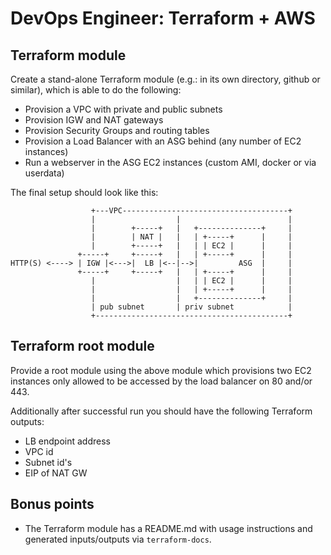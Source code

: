 # DevOps Engineer: Terraform + AWS


## Terraform module

Create a stand-alone Terraform module (e.g.: in its own directory, github or similar),
which is able to do the following:

* Provision a VPC with private and public subnets
* Provision IGW and NAT gateways
* Provision Security Groups and routing tables
* Provision a Load Balancer with an ASG behind (any number of EC2 instances)
* Run a webserver in the ASG EC2 instances (custom AMI, docker or via userdata)

The final setup should look like this:
```
                  +---VPC-------------------------------------+
                  |                  |                        |
                  |        +-----+   |   +--------------+     |
                  |        | NAT |   |   | +-----+      |     |
                  |        +-----+   |   | | EC2 |      |     |
               +-----+     +-----+   |   | +-----+      |     |
HTTP(S) <----> | IGW |<--->|  LB |<--|-->|         ASG  |     |
               +-----+     +-----+   |   | +-----+      |     |
                  |                  |   | | EC2 |      |     |
                  |                  |   | +-----+      |     |
                  |                  |   +--------------+     |
                  | pub subnet       | priv subnet            |
                  +-------------------------------------------+
```

## Terraform root module

Provide a root module using the above module which provisions two EC2 instances only allowed to
be accessed by the load balancer on 80 and/or 443.

Additionally after successful run you should have the following Terraform outputs:

* LB endpoint address
* VPC id
* Subnet id's
* EIP of NAT GW


## Bonus points

* The Terraform module has a README.md with usage instructions and generated inputs/outputs via
`terraform-docs`.
